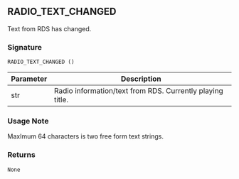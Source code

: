 ## RADIO\_TEXT\_CHANGED

Text from RDS has changed.

### Signature

`RADIO_TEXT_CHANGED ()`


| Parameter | Description |
| --- | --- |
| str | Radio information/text from RDS. Currently playing title. |


### Usage Note

MaxImum 64 characters is two free form text strings.


### Returns

`None`